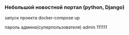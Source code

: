 ### Небольшой новостной портал (python, Django)

запуск проекта docker-compose up

пароль админа(суперпользователя) admin 111111
